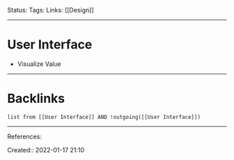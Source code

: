 Status: 
Tags: 
Links: [[Design]]
___
# User Interface
- Visualize Value
___
# Backlinks
```dataview
list from [[User Interface]] AND !outgoing([[User Interface]])
```
___
References:

Created:: 2022-01-17 21:10